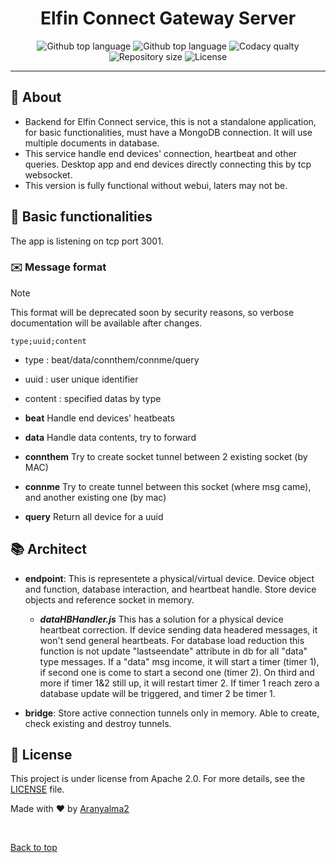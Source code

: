 <h1 align="center">Elfin Connect Gateway Server</h1>
<p align="center">
<img alt="Github top language" src="https://img.shields.io/badge/version-0.2.87-blue">

<img alt="Github top language" src="https://img.shields.io/github/languages/top/Aranyalma2/elfinconnectserver?color=8f3d3d">

<img alt="Codacy qualty" src="https://img.shields.io/codacy/grade/613bc4d28cf544939634ef41118ed406" />

<img alt="Repository size" src="https://img.shields.io/github/repo-size/Aranyalma2/elfinConnectServer?color=532BEAF">

<img alt="License" src="https://img.shields.io/github/license/Aranyalma2/elfinconnectserver?color=56BEB8">

</p>

<hr>

## :dart: About

* Backend for Elfin Connect service, this is not a standalone application, for basic functionalities, must have a MongoDB connection. It will use multiple documents in database.
* This service handle end devices' connection, heartbeat and other queries. Desktop app and end devices directly connecting this by tcp websocket.
* This version is fully functional without webui, laters may not be.

## :round_pushpin: Basic functionalities

The app is listening on tcp port 3001.

### :envelope: Message format

>[!NOTE]
>This format will be deprecated soon by security reasons, so verbose documentation will be available after changes.

```text
type;uuid;content
```
* type : beat/data/connthem/connme/query
* uuid : user unique identifier
* content : specified datas by type

* **beat** Handle end devices' heatbeats
* **data** Handle data contents, try to forward
* **connthem** Try to create socket tunnel between 2 existing socket (by MAC)
* **connme** Try to create tunnel between this socket (where msg came), and another existing one (by mac)
* **query** Return all device for a uuid

## :books: Architect

* **endpoint**: This is representete a physical/virtual device. Device object and function, database interaction, and heartbeat handle. Store device objects and reference socket in memory.
  + ***dataHBHandler.js*** 
This has a solution for a physical device heartbeat correction. If device sending data headered messages, it won't send general heartbeats. For database load reduction this function is not update "lastseendate" attribute in db for all "data" type messages. If a "data" msg income, it will start a timer (timer 1), if second one is come to start a second one (timer 2). On third and more if timer 1&2 still up, it will restart timer 2. If timer 1 reach zero a database update will be triggered, and timer 2 be timer 1.

* **bridge**: Store active connection tunnels only in memory. Able to create, check existing and destroy tunnels.

## :memo: License

This project is under license from Apache 2.0. For more details, see the [LICENSE](LICENSE.md) file.


Made with :heart: by <a href="https://github.com/Aranyalma2" target="_blank">Aranyalma2</a>

&#xa0;

<a href="#top">Back to top</a>




